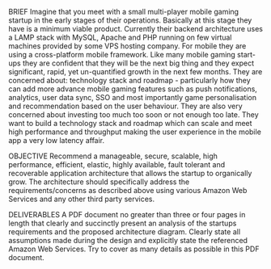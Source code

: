 BRIEF 
Imagine that you meet with a small multi-player mobile gaming startup in the early stages of their operations. Basically at this stage they have is a minimum viable product. Currently their backend architecture uses a LAMP stack with MySQL, Apache and PHP running on few virtual machines provided by some VPS hosting company. For mobile they are using a cross-platform mobile framework. Like many mobile gaming start-ups they are confident that they will be the next big thing and they expect significant, rapid, yet un-quantified growth in the next few months. They are concerned about: technology stack and roadmap - particularly how they can add more advance mobile gaming features such as push notifications, analytics, user data sync, SSO and most importantly game personalisation and recommendation based on the user behaviour. They are also very concerned about investing too much too soon or not enough too late. They want to build a technology stack and roadmap which can scale and meet high performance and throughput making the user experience in the mobile app a very low latency affair.

OBJECTIVE 
Recommend a manageable, secure, scalable, high performance, efficient, elastic, highly available, fault tolerant and recoverable application architecture that allows the startup to organically grow. The architecture should specifically address the requirements/concerns as described above using various Amazon Web Services and any other third party services.

DELIVERABLES 
A PDF document no greater than three or four pages in length that clearly and succinctly present an analysis of the startups requirements and the proposed architecture diagram. Clearly state all assumptions made during the design and explicitly state the referenced Amazon Web Services. Try to cover as many details as possible in this PDF document.
